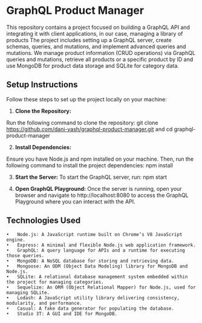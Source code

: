 # GraphQL Product Manager

This repository contains a project focused on building a GraphQL API and integrating it with client applications, in our case, managing a library of products The project includes setting up a GraphQL server, create schemas, queries, and mutations, and implement advanced queries and mutations. We manage product information (CRUD operations) via GraphQL queries and mutations, retrieve all products or a specific product by ID and use MongoDB for product data storage and SQLite for category data.

## Setup Instructions

Follow these steps to set up the project locally on your machine:

1. **Clone the Repository:**

Run the following command to clone the repository: 
git clone https://github.com/dani-yash/graphql-product-manager.git
and cd graphql-product-manager

2. **Install Dependencies:**

Ensure you have Node.js and npm installed on your machine. Then, run the following command to install the project dependencies: npm install

3. **Start the Server:**
To start the GraphQL server, run: npm start

4. **Open GraphQL Playground:**
Once the server is running, open your browser and navigate to http://localhost:8080 to access the GraphQL Playground where you can interact with the API.

## Technologies Used

	•	Node.js: A JavaScript runtime built on Chrome’s V8 JavaScript engine.
	•	Express: A minimal and flexible Node.js web application framework.
	•	GraphQL: A query language for APIs and a runtime for executing those queries.
	•	MongoDB: A NoSQL database for storing and retrieving data.
	•	Mongoose: An ODM (Object Data Modeling) library for MongoDB and Node.js.
	•	SQLite: A relational database management system embedded within the project for managing categories.
	•	Sequelize: An ORM (Object Relational Mapper) for Node.js, used for managing SQLite.
	•	Lodash: A JavaScript utility library delivering consistency, modularity, and performance.
	•	Casual: A fake data generator for populating the database.
	•	Studio 3T: A GUI and IDE for MongoDB.

